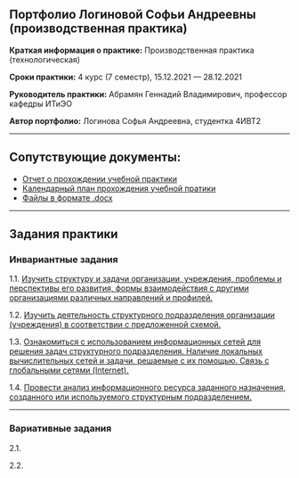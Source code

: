 ## Портфолио Логиновой Софьи Андреевны (производственная практика)

**Краткая информация о практике:** Производственная практика (технологическая) 

**Сроки практики:** 4 курс (7 семестр), 15.12.2021 — 28.12.2021

**Руководитель практики:** Абрамян Геннадий Владимирович, профессор кафедры ИТиЭО

**Автор портфолио:** Логинова Софья Андреевна, студентка 4ИВТ2

------------

## Сопутствующие документы:
- [Отчет о прохождении учебной практики]()
- [Календарный план прохождения учебной пратики]()
- [Файлы в формате .docx](https://github.com/sonyadk/tech-practice-21/tree/main/docx)
------------

## Задания практики

### Инвариантные задания

1.1. [Изучить структуру и задачи организации, учреждения, проблемы и перспективы его развития, формы взаимодействия с другими организациями различных направлений и профилей.](https://github.com/sonyadk/tech-practice-21/tree/main/1.1)

1.2. [Изучить деятельность структурного подразделения организации (учреждения) в соответствии с предложенной схемой.](https://github.com/sonyadk/tech-practice-21/tree/main/1.2)

1.3. [Ознакомиться с использованием информационных сетей для решения задач структурного подразделения. Наличие локальных вычислительных сетей и задачи, решаемые с их помощью. Связь с глобальными сетями (Internet).](https://github.com/sonyadk/tech-practice-21/tree/main/1.3)

1.4. [Провести анализ информационного ресурса заданного назначения, созданного или используемого структурным подразделением.](https://github.com/sonyadk/tech-practice-21/tree/main/1.4)

------------

### Вариативные задания

2.1.  

2.2. 

